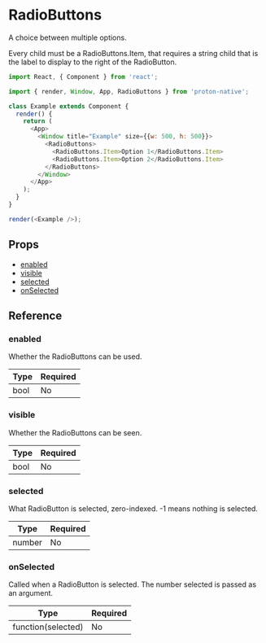 # RadioButtons

A choice between multiple options.

Every child must be a RadioButtons.Item, that requires a string child that is the label to display to the right of the RadioButton.

```javascript
import React, { Component } from 'react';

import { render, Window, App, RadioButtons } from 'proton-native';

class Example extends Component {
  render() {
    return (
      <App>
        <Window title="Example" size={{w: 500, h: 500}}>
          <RadioButtons>
            <RadioButtons.Item>Option 1</RadioButtons.Item>
            <RadioButtons.Item>Option 2</RadioButtons.Item>
          </RadioButtons>
        </Window>
      </App>
    );
  }
}

render(<Example />);
```

## Props

- [enabled](#enabled)
- [visible](#visible)
- [selected](#selected)
- [onSelected](#onSelected)

## Reference

### enabled

Whether the RadioButtons can be used.

| **Type** | **Required** |
| --- | --- |
| bool | No |

### visible

Whether the RadioButtons can be seen.

| **Type** | **Required** |
| --- | --- |
| bool | No |

### selected

What RadioButton is selected, zero-indexed. -1 means nothing is selected.

| **Type** | **Required** |
| --- | --- |
| number | No |

### onSelected

Called when a RadioButton is selected. The number selected is passed as an argument.

| **Type** | **Required** |
| --- | --- |
| function(selected) | No |
